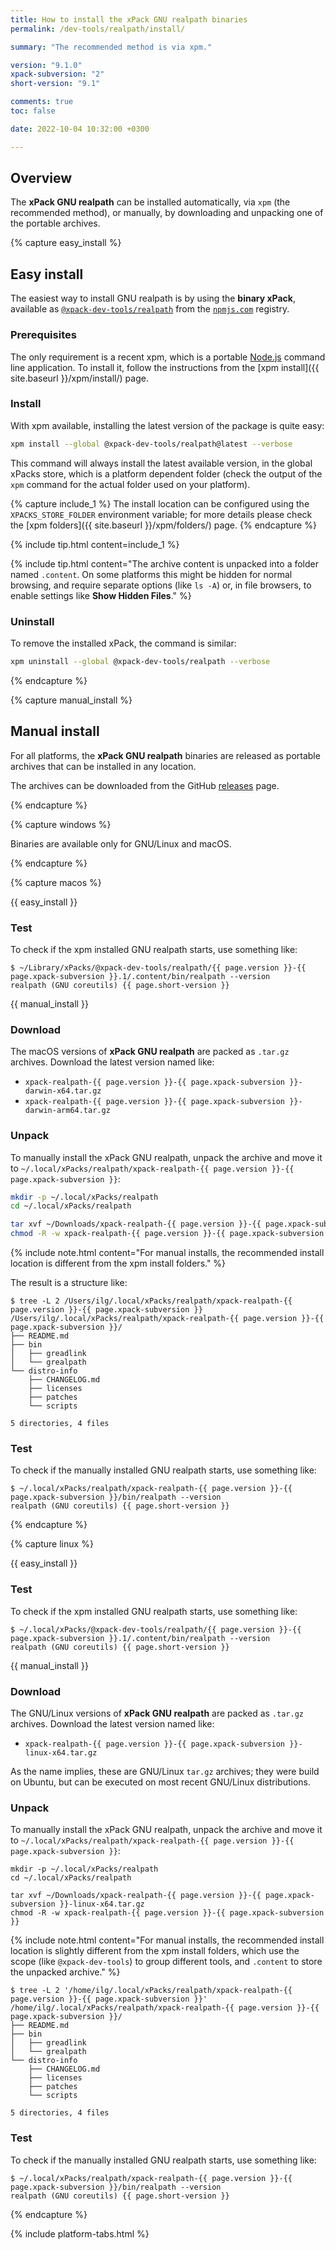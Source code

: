 ```yaml
---
title: How to install the xPack GNU realpath binaries
permalink: /dev-tools/realpath/install/

summary: "The recommended method is via xpm."

version: "9.1.0"
xpack-subversion: "2"
short-version: "9.1"

comments: true
toc: false

date: 2022-10-04 10:32:00 +0300

---
```



## Overview

The **xPack GNU realpath** can be installed automatically, via `xpm` (the
recommended method), or manually, by downloading and unpacking one of the
portable archives.

{% capture easy_install %}

## Easy install

The easiest way to install GNU realpath is by using the **binary xPack**, available as
[`@xpack-dev-tools/realpath`](https://www.npmjs.com/package/@xpack-dev-tools/realpath)
from the [`npmjs.com`](https://www.npmjs.com) registry.

### Prerequisites

The only requirement is a recent
xpm, which is a portable
[Node.js](https://nodejs.org) command line application. To install it,
follow the instructions from the
[xpm install]({{ site.baseurl }}/xpm/install/) page.

### Install

With xpm available, installing
the latest version of the package is quite easy:

```sh
xpm install --global @xpack-dev-tools/realpath@latest --verbose
```

This command will always install the latest available version,
in the global xPacks store, which is a platform dependent folder
(check the output of the `xpm` command for the actual folder used on
your platform).

{% capture include_1 %}
The install location can be configured using the
`XPACKS_STORE_FOLDER` environment variable; for more details please check the
[xpm folders]({{ site.baseurl }}/xpm/folders/) page.
{% endcapture %}

{% include tip.html content=include_1 %}

{% include tip.html content="The archive content is unpacked into a folder
named `.content`. On some platforms
this might be hidden for normal browsing, and require
separate options (like `ls -A`) or, in file browsers, to enable
settings like **Show Hidden Files**." %}

### Uninstall

To remove the installed xPack, the command is similar:

```sh
xpm uninstall --global @xpack-dev-tools/realpath --verbose
```

{% endcapture %}

{% capture manual_install %}

## Manual install

For all platforms, the **xPack GNU realpath** binaries are released as portable
archives that can be installed in any location.

The archives can be downloaded from the
GitHub [releases](https://github.com/xpack-dev-tools/realpath-xpack/releases/)
page.

{% endcapture %}

{% capture windows %}

Binaries are available only for GNU/Linux and macOS.

{% endcapture %}

{% capture macos %}

{{ easy_install }}

### Test

To check if the xpm installed GNU realpath starts, use something like:

```console
$ ~/Library/xPacks/@xpack-dev-tools/realpath/{{ page.version }}-{{ page.xpack-subversion }}.1/.content/bin/realpath --version
realpath (GNU coreutils) {{ page.short-version }}
```

{{ manual_install }}

### Download

The macOS versions of **xPack GNU realpath**
are packed as `.tar.gz` archives.
Download the latest version named like:

- `xpack-realpath-{{ page.version }}-{{ page.xpack-subversion }}-darwin-x64.tar.gz`
- `xpack-realpath-{{ page.version }}-{{ page.xpack-subversion }}-darwin-arm64.tar.gz`

### Unpack

To manually install the xPack GNU realpath,
unpack the archive and move it to
`~/.local/xPacks/realpath/xpack-realpath-{{ page.version }}-{{ page.xpack-subversion }}`:

```sh
mkdir -p ~/.local/xPacks/realpath
cd ~/.local/xPacks/realpath

tar xvf ~/Downloads/xpack-realpath-{{ page.version }}-{{ page.xpack-subversion }}-darwin-x64.tar.gz
chmod -R -w xpack-realpath-{{ page.version }}-{{ page.xpack-subversion }}
```

{% include note.html content="For manual installs, the recommended
install location is different from the xpm install folders." %}

The result is a structure like:

```console
$ tree -L 2 /Users/ilg/.local/xPacks/realpath/xpack-realpath-{{ page.version }}-{{ page.xpack-subversion }}
/Users/ilg/.local/xPacks/realpath/xpack-realpath-{{ page.version }}-{{ page.xpack-subversion }}/
├── README.md
├── bin
│   ├── greadlink
│   └── grealpath
└── distro-info
    ├── CHANGELOG.md
    ├── licenses
    ├── patches
    └── scripts

5 directories, 4 files
```

### Test

To check if the manually installed GNU realpath starts, use something like:

```console
$ ~/.local/xPacks/realpath/xpack-realpath-{{ page.version }}-{{ page.xpack-subversion }}/bin/realpath --version
realpath (GNU coreutils) {{ page.short-version }}
```

{% endcapture %}

{% capture linux %}

{{ easy_install }}

### Test

To check if the xpm installed GNU realpath starts, use something like:

```console
$ ~/.local/xPacks/@xpack-dev-tools/realpath/{{ page.version }}-{{ page.xpack-subversion }}.1/.content/bin/realpath --version
realpath (GNU coreutils) {{ page.short-version }}
```

{{ manual_install }}

### Download

The GNU/Linux versions of **xPack GNU realpath**
are packed as `.tar.gz` archives.
Download the latest version named like:

- `xpack-realpath-{{ page.version }}-{{ page.xpack-subversion }}-linux-x64.tar.gz`

As the name implies, these are GNU/Linux `tar.gz` archives; they were build on
Ubuntu, but can be executed on most recent GNU/Linux distributions.

### Unpack

To manually install the xPack GNU realpath,
unpack the archive and move it to
`~/.local/xPacks/realpath/xpack-realpath-{{ page.version }}-{{ page.xpack-subversion }}`:

```console
mkdir -p ~/.local/xPacks/realpath
cd ~/.local/xPacks/realpath

tar xvf ~/Downloads/xpack-realpath-{{ page.version }}-{{ page.xpack-subversion }}-linux-x64.tar.gz
chmod -R -w xpack-realpath-{{ page.version }}-{{ page.xpack-subversion }}
```

{% include note.html content="For manual installs, the recommended
install location is slightly different from the xpm install folders,
which use the scope (like `@xpack-dev-tools`) to group different tools,
and `.content` to store the unpacked archive." %}

```console
$ tree -L 2 '/home/ilg/.local/xPacks/realpath/xpack-realpath-{{ page.version }}-{{ page.xpack-subversion }}'
/home/ilg/.local/xPacks/realpath/xpack-realpath-{{ page.version }}-{{ page.xpack-subversion }}/
├── README.md
├── bin
│   ├── greadlink
│   └── grealpath
└── distro-info
    ├── CHANGELOG.md
    ├── licenses
    ├── patches
    └── scripts

5 directories, 4 files
```

### Test

To check if the manually installed GNU realpath starts, use something like:

```console
$ ~/.local/xPacks/realpath/xpack-realpath-{{ page.version }}-{{ page.xpack-subversion }}/bin/realpath --version
realpath (GNU coreutils) {{ page.short-version }}
```

{% endcapture %}

{% include platform-tabs.html %}
